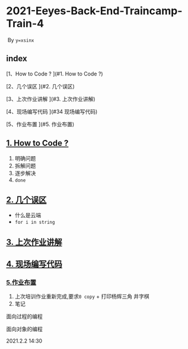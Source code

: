 # 2021-Eeyes-Back-End-Traincamp-Train-4

​																																																	By `y=xsinx`

## index
[1、How to Code ? ](#1. How to Code ?)

[2、几个误区 ](#2. 几个误区)

[3、上次作业讲解 ](#3. 上次作业讲解)

[4、现场编写代码 ](#34 现场编写代码)

[5、作业布置 ](#5. 作业布置)

## [1. How to Code ?](#index)

1. 明确问题
2. 拆解问题
3. 逐步解决
4. `done`

## [2. 几个误区](#index)

+ 什么是云端
+ `for i in string`  

## [3. 上次作业讲解](#index)

## [4. 现场编写代码](#index)

### [5.作业布置](#index)

1. 上次培训作业重新完成,要求`0 copy`     + 打印杨辉三角  井字棋
3. 笔记

面向过程的编程

面向对象的编程



2021.2.2    14:30